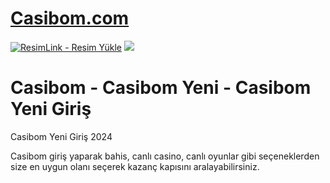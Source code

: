 
#  <a href="https://casibom0744.com">Casibom.com</a>

<meta charset="UTF-8">
    <meta name="viewport" content="width=device-width, initial-scale=1.0">
</head>
<body>

<a href="https://casibom0744.com" title="ResimLink - Resim Yükle"><img src="https://r.resimlink.com/QgoSPH.jpg" title="ResimLink - Resim Yükle" alt="ResimLink - Resim Yükle"></a>
<a href="https://casibom0744.com">
    <img src="https://r.resimlink.com/QgoSPH.jpg" />
</a>
</a>



# Casibom - Casibom Yeni - Casibom Yeni Giriş
Casibom Yeni Giriş 2024

Casibom giriş yaparak bahis, canlı casino, canlı oyunlar gibi seçeneklerden size en uygun olanı seçerek kazanç kapısını aralayabilirsiniz.
